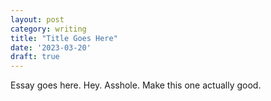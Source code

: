 ```yaml
---
layout: post
category: writing
title: "Title Goes Here"
date: '2023-03-20'
draft: true
---
```


Essay goes here. Hey. Asshole. Make this one actually good.